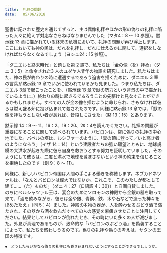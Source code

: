 ```yaml
---
title:  礼拝の問題
date:   05/06/2018
---
```


聖書に記された歴史を通じてずっと、主は偶像礼拝やほかの形の偽りの礼拝に陥った人々に絶えず対応なさらねばなりませんでした（マタ4：8 ～ 10 参照）。黙示録 13 章に描かれている終末の危機において、礼拝の問題が再び浮上します。ここにおいても神の民は、だれを礼拝し、だれに仕えるかに関して、選択をしなければならなくなるでしょう（ヨシュ24：15 参照）。

「ダニエルと終末時代」と題した第 2 課で、私たちは「金の像（を）拝め」（ダニ 3：5）と命令された3 人のユダヤ人青年の物語を研究しました。私たちはまた、神の民が終わりの時に遭遇するであろう迫害を描くために、ダニエル 3 章の言葉が黙示録 13 章でいかに使われているかも見ました。つまり私たちは、ダニエル 3章で起こったことを、（黙示録 13 章で獣の勢力という背景の中で描かれているように、）終わりの時に起きるであろうことの先駆けと見なすことができるかもしれません。すべての人が金の像を拝むように命じられ、さもなければ彼らは燃え盛る炉に投げ込まれて殺されたのです。同様に黙示録 13 章では、「獣の像を拝もうとしない者があれば、皆殺しにさせた」（黙 13：15）とあります。

黙示録 14：9 ～ 11、16：2、19：20、20：4を読んでください。礼拝の問題が重要になることに関して述べられています。バビロンは、常に偽りの礼拝の中心地でした。バベルの塔は、ルシファーのように、「雲の頂に登って／いと高き者のようになろう」（イザ 14：14）という建設者たちの強い願望とともに、地球規模の大洪水が起きた際に彼ら自身を救おうとする努力を証明していました。そのようにして彼らは、二度と洪水で地球を滅ぼさないという神の約束を信じることを拒絶したのです（創 9：8 ～ 11）。

同様に、新しいバビロン帝国は人間の手による働きを称賛します。ネブカドネツァルは、「なんとバビロンは偉大ではないか。これこそ、このわたしが都として建て……（た）ものだ」（ダニ 4：27〔口語訳 4：30〕）と自画自賛しました。のちにベルシャツァル王は、宴会のためにソロモンの神殿から金銀の器を取って来て、「酒を飲みながら、彼らは金や銀、青銅、鉄、木や石などで造った神々をほめたたえ」（同 5：4）ました。神殿の本物の器が、人を酔わせるぶどう酒で満たされ、その器から酒を飲んだすべての人の感覚を麻痺させたことに注目してください。結果としてバビロンが倒れたとき、その町にいた多くの人が滅びました。外見が真理であるものが、致命的な「バビロンのぶどう酒」を偽装することによって、私たちを惑わしうるのです。偽りの礼拝や偽りの考えは、サタンの王国の特徴です。

`◆　どうしたらいかなる偽りの礼拝にも巻き込まれないようにすることができるでしょうか。`